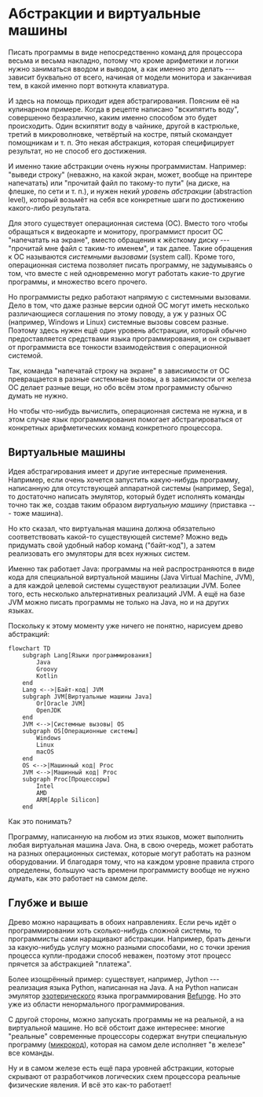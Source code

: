 # Абстракции и виртуальные машины

Писать программы в виде непосредственно команд для процессора весьма и весьма накладно, потому что
кроме арифметики и логики нужно заниматься вводом и выводом, а как именно это делать --- зависит
буквально от всего, начиная от модели монитора и заканчивая тем, в какой именно порт воткнута клавиатура.

И здесь на помощь приходит идея абстрагирования. Поясним её на кулинарном примере.
Когда в рецепте написано "вскипятить воду", совершенно безразлично, каким именно способом 
это будет происходить. Один вскипятит воду в чайнике, другой в кастрюльке,
третий в микроволновке, четвёртый на костре, пятый скомандует помощникам и т. п.
Это некая абстракция, которая специфицирует результат, но не способ его достижения.

И именно такие абстракции очень нужны программистам. Например: "выведи строку" (неважно, на какой экран, может, 
вообще на принтере напечатать) или "прочитай файл по такому-то пути" (на диске, на флешке, по сети и т. п.),
и нужен некий _уровень абстракции_ (abstraction level), который возьмёт на себя все конкретные шаги по достижению какого-либо результата.

Для этого существует операционная система (ОС). Вместо того чтобы обращаться к видеокарте и монитору, программист просит ОС "напечатать на экране",
вместо обращения к жёсткому диску --- "прочитай мне файл с таким-то именем", и так далее. Такие обращения к ОС называются 
_системными вызовами_ (system call). Кроме того, операционная система позволяет писать программу, не задумываясь о том, 
что вместе с ней одновременно могут работать какие-то другие программы, и множество всего прочего.

Но программисты редко работают напрямую с системными вызовами. Дело в том, что даже разные версии одной ОС могут иметь 
несколько различающиеся соглашения по этому поводу, а уж у разных ОС (например, Windows и Linux) системные вызовы
совсем разные. Поэтому здесь нужен ещё один уровень абстракции, который обычно предоставляется 
средствами языка программирования, и он скрывает от программиста все тонкости взаимодействия с операционной системой.

Так, команда "напечатай строку на экране" в зависимости от ОС превращается в разные системные вызовы,
а в зависимости от железа ОС делает разные вещи, но обо всём этом программисту обычно думать не нужно.

Но чтобы что-нибудь вычислить, операционная система не нужна, и в этом случае язык программирования 
помогает абстрагироваться от конкретных арифметических команд конкретного процессора.

## Виртуальные машины

Идея абстрагирования имеет и другие интересные применения. Например, если очень хочется запустить какую-нибудь
программу, написанную для отсутствующей аппаратной системы (например, Sega), то достаточно написать эмулятор, который будет
исполнять команды точно так же, создав таким образом _виртуальную машину_ (приставка --- тоже машина).

Но кто сказал, что виртуальная машина должна обязательно соответствовать какой-то существующей системе? 
Можно ведь придумать свой удобный набор команд ("байт-код"), а затем реализовать его эмуляторы для всех нужных систем.

Именно так работает Java: программы на ней распространяются в виде кода для специальной 
виртуальной машины (Java Virtual Machine, JVM), а для каждой целевой системы существуют реализации JVM.
Более того, есть несколько альтернативных реализаций JVM. А ещё на базе JVM можно писать программы не только на 
Java, но и на других языках.

Поскольку к этому моменту уже ничего не понятно, нарисуем древо абстракций:

```mermaid
flowchart TD
    subgraph Lang[Языки программирования]
        Java
        Groovy
        Kotlin    
    end
    Lang <-->|Байт-код| JVM
    subgraph JVM[Виртуальные машины Java]
        Or[Oracle JVM]
        OpenJDK    
    end
    JVM <-->|Системные вызовы| OS
    subgraph OS[Операционные системы]
        Windows
        Linux
        macOS
    end
    OS <-->|Машинный код| Proc
    JVM <-->|Машинный код| Proc
    subgraph Proc[Процессоры]
        Intel
        AMD
        ARM[Apple Silicon]
    end
```

Как это понимать?

Программу, написанную на любом из этих языков, может выполнить любая виртуальная машина Java. Она, в свою очередь,
может работать на разных операционных системах, которые могут работать на разном оборудовании. И благодаря тому,
что на каждом уровне правила строго определены, большую часть времени программисту вообще не нужно думать, 
как это работает на самом деле.

## Глубже и выше

Древо можно наращивать в обоих направлениях. Если речь идёт о программировании хоть сколько-нибудь сложной системы,
то программисты сами наращивают абстракции. Например, брать деньги за какую-нибудь услугу можно разными способами,
но с точки зрения процесса купли-продажи способ неважен, поэтому этот процесс прячется за абстракцией "платежа".

Более изощрённый пример: существует, например, Jython --- реализация языка Python, написанная на Java. 
А на Python написан эмулятор [эзотерического](https://ru.wikipedia.org/wiki/%D0%AD%D0%B7%D0%BE%D1%82%D0%B5%D1%80%D0%B8%D1%87%D0%B5%D1%81%D0%BA%D0%B8%D0%B9_%D1%8F%D0%B7%D1%8B%D0%BA_%D0%BF%D1%80%D0%BE%D0%B3%D1%80%D0%B0%D0%BC%D0%BC%D0%B8%D1%80%D0%BE%D0%B2%D0%B0%D0%BD%D0%B8%D1%8F)
языка программирования [Befunge](https://ru.wikipedia.org/wiki/Befunge).
Но это уже из области ненормального программирования.

С другой стороны, можно запускать программы не на реальной, а на виртуальной машине. Но всё обстоит даже интереснее:
многие "реальные" современные процессоры содержат внутри специальную программу ([микрокод](https://ru.wikipedia.org/wiki/Микрокод)),
которая на самом деле исполняет "в железе" все команды.

Ну и в самом железе есть ещё пара уровней абстракции, которые скрывают от разработчиков логических схем процессора реальные 
физические явления. И всё это как-то работает!